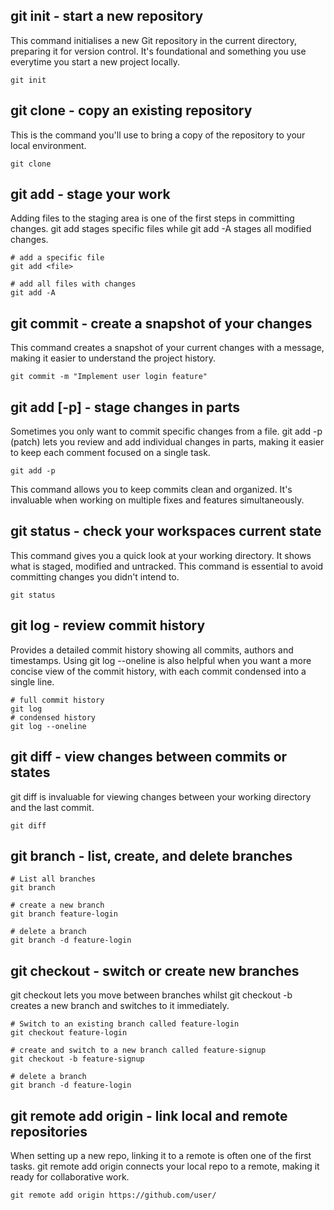 ## git init - start a new repository

This command initialises a new Git repository in the current directory, preparing it for version control. It's foundational and something you use everytime you start a new project locally.

```
git init
```

## git clone - copy an existing repository

This is the command you'll use to bring a copy of the repository to your local environment.
```
git clone
```

## git add - stage your work

Adding files to the staging area is one of the first steps in committing changes.
git add <file> stages specific files while git add -A stages all modified changes.
```
# add a specific file
git add <file>

# add all files with changes
git add -A
```
## git commit - create a snapshot of your changes
This command creates a snapshot of your current changes with a message, making it easier to understand the project history.
```
git commit -m "Implement user login feature"
```
## git add [-p] - stage changes in parts
Sometimes you only want to commit specific changes from a file. git add -p (patch) lets you review and add individual changes in parts, making it easier to keep each comment focused on a single task.
```
git add -p
```
This command allows you to keep commits clean and organized. It's invaluable when working on multiple fixes and features simultaneously.

## git status - check your workspaces current state
This command gives you a quick look at your working directory. It shows what is staged, modified and untracked. This command is essential to avoid committing changes you didn't intend to.
```
git status
```
## git log - review commit history
Provides a detailed commit history showing all commits, authors and timestamps. Using git log --oneline is also helpful when you want a more concise view of the commit history, with each commit condensed into a single line.
```
# full commit history
git log
# condensed history
git log --oneline
```

## git diff - view changes between commits or states
git diff is invaluable for viewing changes between your working directory and the last commit. 

```
git diff
```
## git branch - list, create, and delete branches
```
# List all branches
git branch

# create a new branch
git branch feature-login

# delete a branch
git branch -d feature-login
```
## git checkout - switch or create new branches
git checkout <branch> lets you move between branches whilst git checkout -b <new-branch> creates a new branch and switches to it immediately.
```
# Switch to an existing branch called feature-login
git checkout feature-login

# create and switch to a new branch called feature-signup
git checkout -b feature-signup

# delete a branch
git branch -d feature-login
```
## git remote add origin - link local and remote repositories
When setting up a new repo, linking it to a remote is often one of the first tasks. git remote add origin connects your local repo to a remote, making it ready for collaborative work.
```
git remote add origin https://github.com/user/
```
